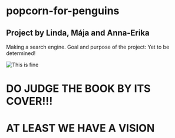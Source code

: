 # popcorn-for-penguins
## Project by Linda, Mája and Anna-Erika
Making a search engine.
Goal and purpose of the project: Yet to be determined!

![This is fine](https://media2.giphy.com/media/QMHoU66sBXqqLqYvGO/giphy.gif)

# DO JUDGE THE BOOK BY ITS COVER!!!
# AT LEAST WE HAVE A VISION
